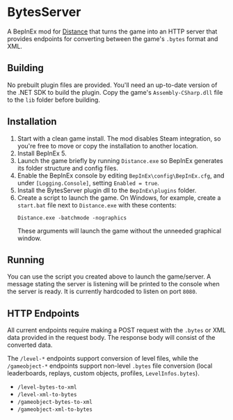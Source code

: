 ﻿# BytesServer

A BepInEx mod for [Distance](https://survivethedistance.com/) that turns the game into an HTTP server that provides endpoints for converting between the game's `.bytes` format and XML.

## Building

No prebuilt plugin files are provided. You'll need an up-to-date version of the .NET SDK to build the plugin. Copy the game's `Assembly-CSharp.dll` file to the `lib` folder before building.

## Installation

1. Start with a clean game install. The mod disables Steam integration, so you're free to move or copy the installation to another location.
2. Install BepInEx 5.
3. Launch the game briefly by running `Distance.exe` so BepInEx generates its folder structure and config files.
4. Enable the BepInEx console by editing `BepInEx\config\BepInEx.cfg`, and under `[Logging.Console]`, setting `Enabled = true`.
5. Install the BytesServer plugin dll to the `BepInEx\plugins` folder.
6. Create a script to launch the game. On Windows, for example, create a `start.bat` file next to `Distance.exe` with these contents:
    ```
   Distance.exe -batchmode -nographics
   ```
   These arguments will launch the game without the unneeded graphical window.

## Running

You can use the script you created above to launch the game/server. A message stating the server is listening will be printed to the console when the server is ready. It is currently hardcoded to listen on port `8080`.

## HTTP Endpoints

All current endpoints require making a POST request with the `.bytes` or XML data provided in the request body. The response body will consist of the converted data.

The `/level-*` endpoints support conversion of level files, while the `/gameobject-*` endpoints support non-level `.bytes` file conversion (local leaderboards, replays, custom objects, profiles, `LevelInfos.bytes`).

- `/level-bytes-to-xml`
- `/level-xml-to-bytes`
- `/gameobject-bytes-to-xml`
- `/gameobject-xml-to-bytes`

